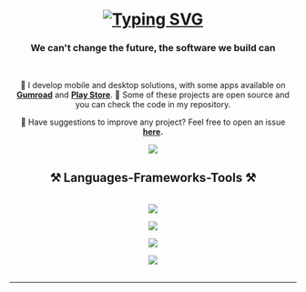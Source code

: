 <h1 align="center">
    <a href="https://git.io/typing-svg"><img src="https://readme-typing-svg.herokuapp.com?font=Fira+Code&weight=600&size=22&duration=2000&pause=1000&color=2DFF00&center=true&vCenter=true&width=435&lines=Hi+There;Welcome;i%E2%80%99m+glad+you%E2%80%99re+here;Enjoy+your+visit!" alt="Typing SVG" /></a>
</h1>

<h3 align="center">We can't change the future, the software we build can</h3>

<br/>

<div align="center">
    
🌱 I develop mobile and desktop solutions, with some apps available on **[Gumroad](https://panda2jz.gumroad.com/)** and **[Play Store](https://play.google.com/)**.
📂 Some of these projects are open source and you can check the code in my repository.

💬 Have suggestions to improve any project? Feel free to open an issue **[here](https://github.com/gabflag/gabflag/issues).**

 </div>
 
<div align="center"> 
    <a href="https://gabdeveloper.com" target="_blank">
        <img src="https://img.shields.io/badge/Portfolio-FF5722?style=for-the-badge&logo=todoist&logoColor=white" target="_blank" />
    </a>
</div>

<h2 align="center">⚒️ Languages-Frameworks-Tools ⚒️</h2>
<br/>
<div align="center">
<!-- Frontend & Web Technologies -->
<img src="https://skillicons.dev/icons?i=html,css,javascript,wordpress,nginx" /><br>

<!-- Backend & Programming Languages -->
<img src="https://skillicons.dev/icons?i=python,java,django,mysql" /><br>

<!-- Tools & Platforms -->
<img src="https://skillicons.dev/icons?i=git,github,gcp,bash,vim,raspberrypi,linux" /><br>

<!-- Mobile & Frameworks -->
<img src="https://skillicons.dev/icons?i=flutter,dart,androidstudio" />
</div>
<br/>
<hr/>
<br/>


<br/>
